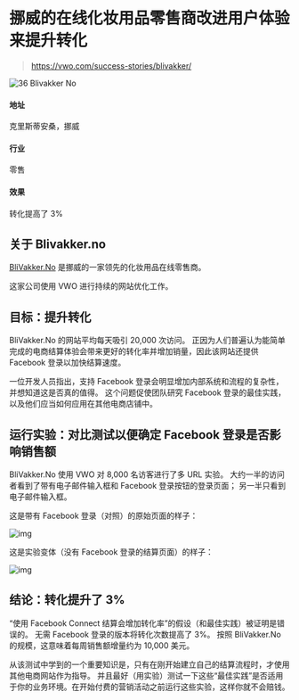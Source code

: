 # 挪威的在线化妆用品零售商改进用户体验来提升转化



> https://vwo.com/success-stories/blivakker/



![36 Blivakker No](https://static.wingify.com/gcp/tr:h-50,w-180,c-at_max/uploads/2020/04/36_Blivakker.no_.png)

#### 地址

克里斯蒂安桑，挪威

#### 行业

零售

#### 效果

转化提高了 3%



## 关于 Blivakker.no

[BliVakker.No](https://www.blivakker.no/) 是挪威的一家领先的化妆用品在线零售商。

这家公司使用 VWO 进行持续的网站优化工作。



## 目标：提升转化

BliVakker.No 的网站平均每天吸引 20,000 次访问。 正因为人们普遍认为能简单完成的电商结算体验会带来更好的转化率并增加销量，因此该网站还提供 Facebook 登录以加快结算速度。

一位开发人员指出，支持 Facebook 登录会明显增加内部系统和流程的复杂性，并想知道这是否真的值得。 这个问题促使团队研究 Facebook 登录的最佳实践，以及他们应当如何应用在其他电商店铺中。

## 运行实验：对比测试以便确定 Facebook 登录是否影响销售额

BliVakker.No 使用 VWO 对 8,000 名访客进行了多 URL 实验。 大约一半的访问者看到了带有电子邮件输入框和 Facebook 登录按钮的登录页面； 另一半只看到电子邮件输入框。

这是带有 Facebook 登录（对照）的原始页面的样子：

![img](https://static.wingify.com/gcp/tr:h-0.5,w-0.5,c-at_max/uploads/2019/02/74_1_Blivakker_fb_connect.png)

这是实验变体（没有 Facebook 登录的结算页面）的样子：

![img](https://static.wingify.com/gcp/tr:h-0.5,w-0.5,c-at_max/uploads/2019/02/74_2_Blivakker_nofb.png)

## 结论：转化提升了 3%

“使用 Facebook Connect 结算会增加转化率”的假设（和最佳实践）被证明是错误的。 无需 Facebook 登录的版本将转化次数提高了 3%。 按照 BliVakker.No 的规模，这意味着每周销售额增量约为 10,000 美元。

从该测试中学到的一个重要知识是，只有在刚开始建立自己的结算流程时，才使用其他电商网站作为指导。 并且最好（用实验）测试一下这些“最佳实践”是否适用于你的业务环境。在开始付费的营销活动之前运行这些实验，这样你就不会赔钱。
